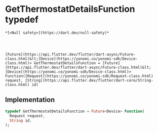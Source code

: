


# GetThermostatDetailsFunction typedef






    *[<Null safety>](https://dart.dev/null-safety)*




    [Future](https://api.flutter.dev/flutter/dart-async/Future-class.html)&lt;[Device](https://yonomi.co/yonomi-sdk/Device-class.html)> GetThermostatDetailsFunction = [Future](https://api.flutter.dev/flutter/dart-async/Future-class.html)&lt;[Device](https://yonomi.co/yonomi-sdk/Device-class.html)> Function([Request](https://yonomi.co/yonomi-sdk/Request-class.html) request, [String](https://api.flutter.dev/flutter/dart-core/String-class.html) id)






## Implementation

```dart
typedef GetThermostatDetailsFunction = Future<Device> Function(
  Request request,
  String id,
);
```







